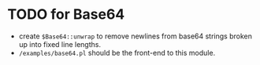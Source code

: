 # TODO for Base64

* create ````$Base64::unwrap```` to remove newlines from base64 strings broken up into fixed line lengths.
* ````/examples/base64.pl```` should be the front-end to this module.
